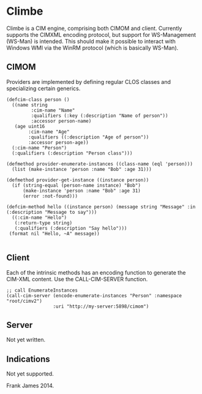 Climbe
======

Climbe is a CIM engine, comprising both CIMOM and client. Currently supports the CIMXML encoding protocol, but
support for WS-Management (WS-Man) is intended. This should make it possible to interact with Windows WMI via the
WinRM protocol (which is basically WS-Man). 

CIMOM
-------

Providers are implemented by defining regular CLOS classes and specializing certain generics.

```
(defcim-class person ()
  ((name string
         :cim-name "Name"
		 :qualifiers (:key (:description "Name of person"))
		 :accessor person-name)
   (age uint16
        :cim-name "Age"
		:qualifiers ((:description "Age of person"))
		:accessor person-age))
  (:cim-name "Person")
  (:qualifiers (:description "Person class")))

(defmethod provider-enumerate-instances ((class-name (eql 'person)))
  (list (make-instance 'person :name "Bob" :age 31)))

(defmethod provider-get-instance ((instance person))
  (if (string-equal (person-name instance) "Bob")
      (make-instance 'person :name "Bob" :age 31)
	  (error :not-found)))

(defcim-method hello ((instance person) (message string "Message" :in (:description "Message to say")))
  ((:cim-name "Hello")
   (:return-type string)
   (:qualifiers (:description "Say hello")))
 (format nil "Hello, ~A" message))
 
```

Client
-------

Each of the intrinsic methods has an encoding function to generate the
CIM-XML content. Use the CALL-CIM-SERVER function.

```
;; call EnumerateInstances
(call-cim-server (encode-enumerate-instances "Person" :namespace "root/cimv2")
                 :uri "http://my-server:5898/cimom")

```

Server
------

Not yet written.

Indications
-----------

Not yet supported.


Frank James 2014.